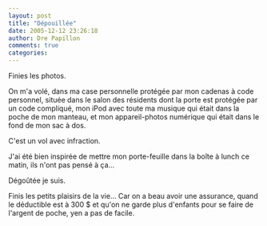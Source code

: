 ```yaml
---
layout: post
title: "Dépouillée"
date: 2005-12-12 23:26:18
author: Dre Papillon
comments: true
categories: 
---
```



Finies les photos.

On m'a volé, dans ma case personnelle protégée par mon cadenas à code personnel, située dans le salon des résidents dont la porte est protégée par un code compliqué, mon iPod avec toute ma musique qui était dans la poche de mon manteau, et mon appareil-photos numérique qui était dans le fond de mon sac à dos.

C'est un vol avec infraction.

J'ai été bien inspirée de mettre mon porte-feuille dans la boîte à lunch ce matin, ils n'ont pas pensé à ça...

Dégoûtée je suis.

Finis les petits plaisirs de la vie...  Car on a beau avoir une assurance, quand le déductible est à 300 $ et qu'on ne garde plus d'enfants pour se faire de l'argent de poche, yen a pas de facile.